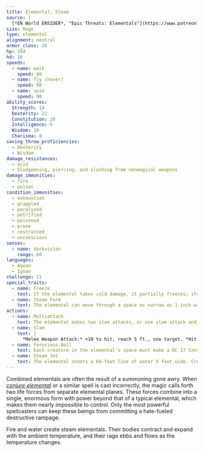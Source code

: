 ```yaml
---
title: Elemental, Steam
source: |
  [*EN World EN5IDER*, "Epic Threats: Elementals"](https://www.patreon.com/posts/4229783)
size: Huge
type: elemental
alignment: neutral
armor_class: 16
hp: 184
hd: 16
speeds:
  - name: walk
    speed: 40
  - name: fly (hover)
    speed: 90
  - name: swim
    speed: 90
ability_scores:
  Strength: 14
  Dexterity: 22
  Constitution: 20
  Intelligence: 6
  Wisdom: 10
  Charisma: 8
saving_throw_proficiencies:
  - Dexterity
  - Wisdom
damage_resistances:
  - acid
  - bludgeoning, piercing, and slashing from nonmagical weapons
damage_immunities:
  - fire
  - poison
condition_immunities:
  - exhaustion
  - grappled
  - paralyzed
  - petrified
  - poisoned
  - prone
  - restrained
  - unconscious
senses:
  - name: darkvision
    range: 60
languages:
  - Aquan
  - Ignan
challenge: 11
special_traits:
  - name: Freeze
    text: If the elemental takes cold damage, it partially freezes; its speed is reduced by 10 feet until the end of its next turn.
  - name: Steam Form
    text: The elemental can move through a space as narrow as 1 inch wide without squeezing. A creature that touches the elemental or hits it with a melee attack while within 5 feet of it takes 11 (2d10) fire damage. In addition, the elemental can enter a hostile creature's space and stop there. The first time it enters a creature's space on a turn, that creature takes 11 (2d10) fire damage. Any creature which ends its turn in the same space as the elemental takes 11 (2d10) fire damage at the end of its turn. In areas obscured by smoke, mist, or steam the elemental is invisible.
actions:
  - name: Multiattack
    text: The elemental makes two slam attacks, or one slam attack and can use Steam Jet.
  - name: Slam
    text: |
      *Melee Weapon Attack:* +10 to hit, reach 5 ft., one target. *Hit:* 19 (3d8 + 6) bludgeoning damage and 5 (1d10) fire damage.
  - name: Ferocious Boil
    text: Each creature in the elemental's space must make a DC 17 Constitution saving throw. On a failure a creature takes 22 (5d8) fire damage and gains a level of exhaustion. On a success a creature takes half damage and doesn't gain a level of exhaustion.
  - name: Steam Jet
    text: The elemental shoots a 60-foot line of water 5 feet wide. Creatures in the line must make a DC 17 Dexterity saving throw. On a failure, a target takes 22 (5d8) fire damage and if it is Large or smaller it is pushed up to 20 feet away from the elemental and knocked prone. On a success, the target takes half damage and is not pushed or knocked prone.
---
```


Combined elementals are often the result of a summoning gone awry. When [*conjure elemental*](/spells/conjure-elemental/) or a similar spell is cast incorrectly, the magic calls forth two life forces from separate elemental planes. These forces combine into a single, enormous form with power beyond that of a typical elemental, which makes them nearly impossible to control. Only the most powerful spellcasters can keep these beings from committing a hate-fueled destructive rampage.

Fire and water create steam elementals. Their bodies contract and expand with the ambient temperature, and their rage ebbs and flows as the temperature changes.
